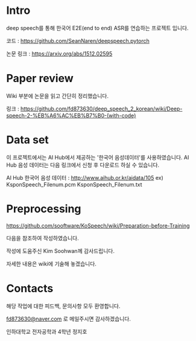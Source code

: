 # Intro

deep speech를 통해 한국어 E2E(end to end) ASR를 연습하는 프로젝트 입니다.
  
코드 : https://github.com/SeanNaren/deepspeech.pytorch  
  
논문 링크 : https://arxiv.org/abs/1512.02595

# Paper review
Wiki 부분에 논문을 읽고 간단히 정리했습니다.

링크 : https://github.com/fd873630/deep_speech_2_korean/wiki/Deep-speech-2-%EB%A6%AC%EB%B7%B0-(with-code)

# Data set

이 프로젝트에서는 AI Hub에서 제공하는 '한국어 음성데이터'를 사용하였습니다. 
AI Hub 음성 데이터는 다음 링크에서 신청 후 다운로드 하실 수 있습니다.

AI Hub 한국어 음성 데이터 : http://www.aihub.or.kr/aidata/105
ex) KsponSpeech_Filenum.pcm
    KsponSpeech_Filenum.txt

# Preprocessing

https://github.com/sooftware/KoSpeech/wiki/Preparation-before-Training

다음을 참조하여 작성하였습니다.

작성에 도움주신 Kim Soohwan께 감사드립니다.

자세한 내용은 wiki에 기술해 놓겠습니다.

# Contacts

해당 작업에 대한 피드백, 문의사항 모두 환영합니다.

fd873630@naver.com 로 메일주시면 감사하겠습니다.

인하대학교 전자공학과 4학년 정지호
